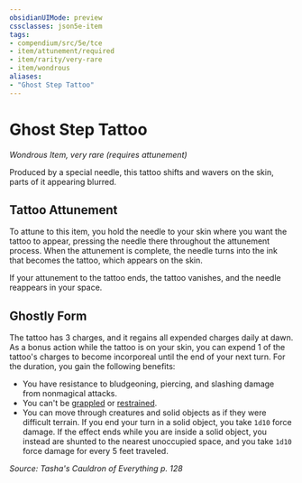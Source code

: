 ```yaml
---
obsidianUIMode: preview
cssclasses: json5e-item
tags:
- compendium/src/5e/tce
- item/attunement/required
- item/rarity/very-rare
- item/wondrous
aliases: 
- "Ghost Step Tattoo"
---
```

# Ghost Step Tattoo
*Wondrous Item, very rare (requires attunement)*  


Produced by a special needle, this tattoo shifts and wavers on the skin, parts of it appearing blurred.

## Tattoo Attunement

To attune to this item, you hold the needle to your skin where you want the tattoo to appear, pressing the needle there throughout the attunement process. When the attunement is complete, the needle turns into the ink that becomes the tattoo, which appears on the skin.

If your attunement to the tattoo ends, the tattoo vanishes, and the needle reappears in your space.

## Ghostly Form

The tattoo has 3 charges, and it regains all expended charges daily at dawn. As a bonus action while the tattoo is on your skin, you can expend 1 of the tattoo's charges to become incorporeal until the end of your next turn. For the duration, you gain the following benefits:

- You have resistance to bludgeoning, piercing, and slashing damage from nonmagical attacks.  
- You can't be [grappled](2.%20GM%20Tools/Misc%20DND%20Handbook/compendium/rules/conditions.md#grappled) or [restrained](2.%20GM%20Tools/Misc%20DND%20Handbook/compendium/rules/conditions.md#restrained).  
- You can move through creatures and solid objects as if they were difficult terrain. If you end your turn in a solid object, you take `1d10` force damage. If the effect ends while you are inside a solid object, you instead are shunted to the nearest unoccupied space, and you take `1d10` force damage for every 5 feet traveled.  

*Source: Tasha's Cauldron of Everything p. 128*